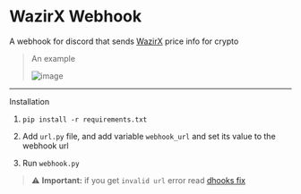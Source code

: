 # WazirX Webhook

A webhook for discord that sends [WazirX](https://wazirx.com/) price info for crypto

> An example
>
> ![image](https://user-images.githubusercontent.com/35961071/132983572-802a106d-31a3-45ba-af25-21c648669a97.png)

---

Installation

1. `pip install -r requirements.txt`

2. Add `url.py` file, and add variable `webhook_url` and set its value to the webhook url

3. Run `webhook.py`

> :warning: **Important:**
> if you get `invalid url` error read [dhooks fix](https://github.com/myNameArnav/wazirxWebhook/blob/master/dhooks%20fix.md) 